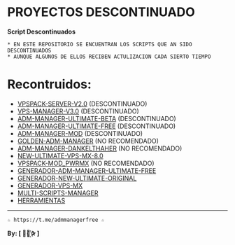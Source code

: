 ﻿# PROYECTOS DESCONTINUADO

**Script Descontinuados**

```
* EN ESTE REPOSITORIO SE ENCUENTRAN LOS SCRIPTS QUE AN SIDO DESCONTINUADOS 
* AUNQUE ALGUNOS DE ELLOS RECIBEN ACTULIZACION CADA SIERTO TIEMPO 
```

# Recontruidos:

*  [VPSPACK-SERVER-V2.0](https://github.com/AAAAAEXQOSyIpN2JZ0ehUQ/PROYECTOS_DESCONTINUADOS/tree/master/VPSPACK-SERVER-V2.0) (DESCONTINUADO)
*  [VPS-MANAGER-V3.0](https://github.com/AAAAAEXQOSyIpN2JZ0ehUQ/PROYECTOS_DESCONTINUADOS/tree/master/VPS-MANAGER-V3.0) (DESCONTINUADO)
*  [ADM-MANAGER-ULTIMATE-BETA](https://github.com/AAAAAEXQOSyIpN2JZ0ehUQ/PROYECTOS_DESCONTINUADOS/tree/master/ADM-MANAGER-ULTIMATE-BETA) (DESCONTINUADO)
*  [ADM-MANAGER-ULTIMATE-FREE](https://github.com/AAAAAEXQOSyIpN2JZ0ehUQ/PROYECTOS_DESCONTINUADOS/tree/master/ADM-MANAGER-ULTIMATE-FREE) (DESCONTINUADO)
*  [ADM-MANAGER-MOD](https://github.com/AAAAAEXQOSyIpN2JZ0ehUQ/PROYECTOS_DESCONTINUADOS/tree/master/ADM-MANAGER-MOD) (DESCONTINUADO)
*  [GOLDEN-ADM-MANAGER](https://github.com/AAAAAEXQOSyIpN2JZ0ehUQ/PROYECTOS_DESCONTINUADOS/tree/master/GOLDEN-ADM-MANAGER) (NO RECOMENDADO)
*  [ADM-MANAGER-DANKELTHAHER](https://github.com/AAAAAEXQOSyIpN2JZ0ehUQ/PROYECTOS_DESCONTINUADOS/tree/master/ADM-MANAGER-DANKELTHAHER) (NO RECOMENDADO)
*  [NEW-ULTIMATE-VPS-MX-8.0](https://github.com/AAAAAEXQOSyIpN2JZ0ehUQ/PROYECTOS_DESCONTINUADOS/tree/master/NEW-ULTIMATE-VPS-MX-8.0)
*  [VPSPACK-MOD_PWRMX](https://github.com/AAAAAEXQOSyIpN2JZ0ehUQ/PROYECTOS_DESCONTINUADOS/tree/master/VPSPACK-MOD_PWRMX) (NO RECOMENDADO)
*  [GENERADOR-ADM-MANAGER-ULTIMATE-FREE](https://github.com/AAAAAEXQOSyIpN2JZ0ehUQ/PROYECTOS_DESCONTINUADOS/tree/master/GENERADOR-ADM-MANAGER-ULTIMATE-FREE)
*  [GENERADOR-NEW-ULTIMATE-ORIGINAL](https://github.com/AAAAAEXQOSyIpN2JZ0ehUQ/PROYECTOS_DESCONTINUADOS/tree/master/GENERADOR-NEW-ULTIMATE-ORIGINAL)
*  [GENERADOR-VPS-MX](https://github.com/AAAAAEXQOSyIpN2JZ0ehUQ/PROYECTOS_DESCONTINUADOS/tree/master/GENERADOR-VPS-MX)
*  [MULTI-SCRIPTS-MANAGER](https://github.com/AAAAAEXQOSyIpN2JZ0ehUQ/PROYECTOS_DESCONTINUADOS/tree/master/MULTI-SCRIPTS-MANAGER)
*  [HERRAMIENTAS](https://github.com/AAAAAEXQOSyIpN2JZ0ehUQ/PROYECTOS_DESCONTINUADOS/tree/master/HERRAMIENTAS)

-------------------------------------------------------------------------------

```
☆ https://t.me/admmanagerfree ☆
```

**By: [  ⃘⃤꙰✰ ]**